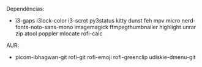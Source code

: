 Dependências:
 - i3-gaps i3lock-color i3-scrot py3status kitty dunst feh mpv micro nerd-fonts-noto-sans-mono imagemagick ffmpegthumbnailer highlight unrar zip atool poppler mlocate rofi-calc 

AUR:
 - picom-ibhagwan-git rofi-git rofi-emoji rofi-greenclip udiskie-dmenu-git 
